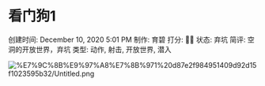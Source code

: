 # 看门狗1

创建时间: December 10, 2020 5:01 PM
制作: 育碧
打分: 💛💛
状态: 弃坑
简评: 空洞的开放世界，弃坑
类型: 动作, 射击, 开放世界, 潜入

![%E7%9C%8B%E9%97%A8%E7%8B%971%20d87e2f984951409d92d15f1023595b32/Untitled.png](%E7%9C%8B%E9%97%A8%E7%8B%971%20d87e2f984951409d92d15f1023595b32/Untitled.png)